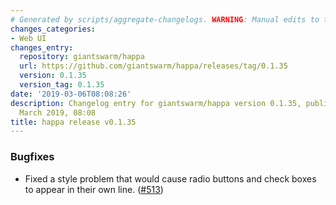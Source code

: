 ```yaml
---
# Generated by scripts/aggregate-changelogs. WARNING: Manual edits to this files will be overwritten.
changes_categories:
- Web UI
changes_entry:
  repository: giantswarm/happa
  url: https://github.com/giantswarm/happa/releases/tag/0.1.35
  version: 0.1.35
  version_tag: 0.1.35
date: '2019-03-06T08:08:26'
description: Changelog entry for giantswarm/happa version 0.1.35, published on 06
  March 2019, 08:08
title: happa release v0.1.35
---
```


### Bugfixes

- Fixed a style problem that would cause radio buttons and check boxes to appear in their own line. ([#513](https://github.com/giantswarm/happa/pull/513))
